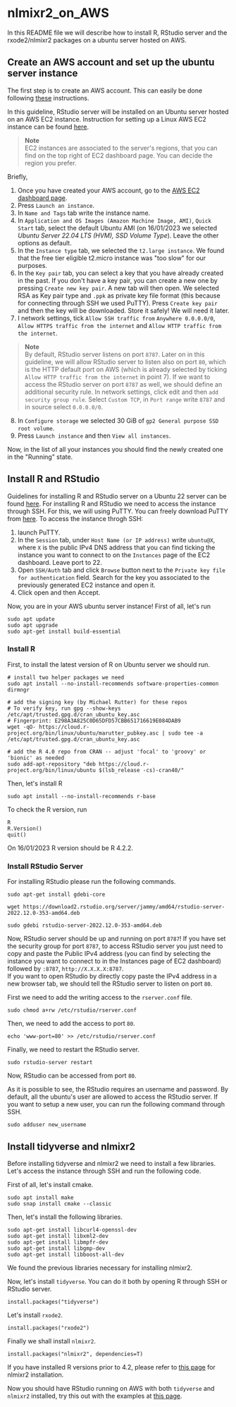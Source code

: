 # nlmixr2_on_AWS
In this README file we will describe how to install R, RStudio server and the rxode2/nlmixr2 packages on a ubuntu server hosted on AWS.

## Create an AWS account and set up the ubuntu server instance

The first step is to create an AWS account. This can easily be done following [these](https://aws.amazon.com/premiumsupport/knowledge-center/create-and-activate-aws-account/?nc1=h_ls) instructions.

In this guideline, RStudio server will be installed on an Ubuntu server hosted on an AWS EC2 instance. Instruction for setting up a Linux AWS EC2 instance can be found [here](https://docs.aws.amazon.com/AWSEC2/latest/UserGuide/EC2_GetStarted.html).

>**Note**  
> EC2 instances are associated to the server's regions, that you can find on the top right of EC2 dashboard page. You can decide the region you prefer.

Briefly, 
1. Once you have created your AWS account, go to the [AWS EC2 dashboard page](https://console.aws.amazon.com/ec2/).
2. Press `Launch an instance`.
3. In `Name and Tags` tab write the instance name.
4. In `Application and OS Images (Amazon Machine Image, AMI)`, `Quick Start` tab, select the default Ubuntu AMI (on 16/01/2023 we selected *Ubuntu Server 22.04 LTS (HVM), SSD Volume Type*). Leave the other options as default.
5. In the `Instance type` tab, we selected the `t2.large instance`. We found that the free tier eligible t2.micro instance was "too slow" for our purposes.
6. In the `Key pair` tab, you can select a key that you have already created in the past. If you don't have a key pair, you can create a new one by pressing `Create new key pair`. A new tab will then open. We selected RSA as Key pair type and `.ppk` as private key file format (this because for connecting through SSH we used PuTTY). Press `Create key pair` and then the key will be downloaded. Store it safely! We will need it later.
7. I network settings, tick `Allow SSH traffic from` `Anywhere 0.0.0.0/0`, `Allow HTTPS traffic from the internet` and `Allow HTTP traffic from the internet`.
  >**Note**  
  By default, RStudio server listens on port `8787`. Later on in this guideline, we will allow RStudio server to listen also on port `80`, which is the HTTP default port on AWS (which is already selected by ticking `Allow HTTP traffic from the internet` in point 7). If we want to access the RStudio server on port `8787` as well, we should define an additional security rule. In network settings, click edit and then `add security group rule`. Select `Custom TCP`, in `Port range` write `8787` and in source select `0.0.0.0/0`.
8. In `Configure storage` we selected 30 GiB of `gp2 General purpose SSD root volume`.
9. Press `Launch instance` and then `View all instances`.

Now, in the list of all your instances you should find the newly created one in the "Running" state.


## Install R and RStudio

Guidelines for installing R and RStudio server on a Ubuntu 22 server can be found [here](https://posit.co/download/rstudio-server/).
For installing R and RStudio we need to access the instance through SSH. For this, we will using PuTTY. You can freely download PuTTY from [here](https://www.putty.org/).
To access the instance throgh SSH:

1. launch PuTTY.
2. In the `Session` tab, under `Host Name (or IP address)` write `ubuntu@X`, where `X` is the public IPv4 DNS address that you can find ticking the instance you want to connect to on the `Instances` page of the EC2 dashboard. Leave port to 22.
3. Open `SSH/Auth` tab and click `Browse` button next to the `Private key file for authentication` field. Search for the key you associated to the previously generated EC2 instance and open it.
4. Click open and then Accept.

Now, you are in your AWS ubuntu server instance!
First of all, let's run

```
sudo apt update
sudo apt upgrade
sudo apt-get install build-essential
```


### Install R 

First, to install the latest version of R on Ubuntu server we should run.

```
# install two helper packages we need
sudo apt install --no-install-recommends software-properties-common dirmngr
```
```
# add the signing key (by Michael Rutter) for these repos
# To verify key, run gpg --show-keys /etc/apt/trusted.gpg.d/cran_ubuntu_key.asc 
# Fingerprint: E298A3A825C0D65DFD57CBB651716619E084DAB9
wget -qO- https://cloud.r-project.org/bin/linux/ubuntu/marutter_pubkey.asc | sudo tee -a /etc/apt/trusted.gpg.d/cran_ubuntu_key.asc
```
```
# add the R 4.0 repo from CRAN -- adjust 'focal' to 'groovy' or 'bionic' as needed
sudo add-apt-repository "deb https://cloud.r-project.org/bin/linux/ubuntu $(lsb_release -cs)-cran40/"
```

Then, let's install R
```
sudo apt install --no-install-recommends r-base
```

To check the R version, run

```
R
R.Version()
quit()
```

On 16/01/2023 R version should be R 4.2.2.

### Install RStudio Server

For installing RStudio please run the following commands.

```
sudo apt-get install gdebi-core
```
```
wget https://download2.rstudio.org/server/jammy/amd64/rstudio-server-2022.12.0-353-amd64.deb
```
```
sudo gdebi rstudio-server-2022.12.0-353-amd64.deb
```

Now, RStudio server should be up and running on port `8787`! If you have set the security group for port `8787`, to access RStudio server you just need to copy and paste the Public IPv4 address (you can find by selecting the instance you want to connect to in the Instances page of EC2 dashboard) followed by `:8787`, `http://X.X.X.X:8787`.  
If you want to open RStudio by directly copy paste the IPv4 address in a new browser tab, we should tell the RStudio server to listen on port `80`.

First we need to add the writing access to the `rserver.conf` file.
```
sudo chmod a+rw /etc/rstudio/rserver.conf
```
Then, we need to add the access to port `80`.
```
echo 'www-port=80' >> /etc/rstudio/rserver.conf
```
Finally, we need to restart the RStudio server.
```
sudo rstudio-server restart
```
Now, RStudio can be accessed from port `80`.

As it is possible to see, the RStudio requires an username and password. By default, all the ubuntu's user are allowed to access the RStudio server.
If you want to setup a new user, you can run the following command through SSH.

```
sudo adduser new_username
```

## Install tidyverse and nlmixr2

Before installing tidyverse and nlmixr2 we need to install a few libraries.
Let's access the instance through SSH and run the following code.

First of all, let's install cmake.
```
sudo apt install make
sudo snap install cmake --classic
```
Then, let's install the following libraries.
```
sudo apt-get install libcurl4-openssl-dev
sudo apt-get install libxml2-dev
sudo apt-get install libmpfr-dev
sudo apt-get install libgmp-dev
sudo apt-get install libboost-all-dev
```

We found the previous libraries necessary for installing nlmixr2.  

Now, let's install `tidyverse`. You can do it both by opening R through SSH or RStudio server.
```
install.packages("tidyverse")
```
Let's install `rxode2`.
```
install.packages("rxode2")
```
Finally we shall install `nlmixr2`.
```
install.packages("nlmixr2", dependencies=T)
```
If you have installed R versions prior to 4.2, please refer to [this page](https://github.com/nlmixr2/nlmixr2/) for nlmixr2 installation. 

Now you should have RStudio running on AWS with both `tidyverse` and `nlmixr2` installed, try this out with the examples at [this page](https://github.com/nlmixr2/nlmixr2/).










